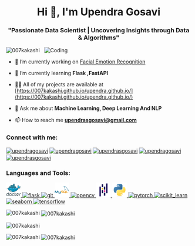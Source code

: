<h1 align="center">Hi 👋, I'm Upendra Gosavi</h1>
<h3 align="center">"Passionate Data Scientist | Uncovering Insights through Data & Algorithms"</h3>

<img align="right" alt="Coding" width="400" src="https://media.tenor.com/qJ5evVs-_uUAAAAC/coding.gif">

<p align="left"> <img src="https://komarev.com/ghpvc/?username=007kakashi&label=Profile%20views&color=0e75b6&style=flat" alt="007kakashi" /> </p>

- 🔭 I’m currently working on [Facial Emotion Recognition](https://github.com/007kakashi/Facial_Emotion_Recognition_End2End.git)

- 🌱 I’m currently learning **Flask ,FastAPI**

- 👨‍💻 All of my projects are available at [https://007kakashi.github.io/upendra.github.io/](https://007kakashi.github.io/upendra.github.io/)

- 💬 Ask me about **Machine Learning, Deep Learning And NLP**

- 📫 How to reach me **upendrasgosavi@gmail.com**

<h3 align="left">Connect with me:</h3>
<p align="left">
<a href="https://linkedin.com/in/upendragosavi" target="blank"><img align="center" src="https://raw.githubusercontent.com/rahuldkjain/github-profile-readme-generator/master/src/images/icons/Social/linked-in-alt.svg" alt="upendragosavi" height="30" width="40" /></a>
<a href="https://kaggle.com/upendragosavi" target="blank"><img align="center" src="https://raw.githubusercontent.com/rahuldkjain/github-profile-readme-generator/master/src/images/icons/Social/kaggle.svg" alt="upendragosavi" height="30" width="40" /></a>
<a href="https://www.hackerrank.com/upendrasgosavi" target="blank"><img align="center" src="https://raw.githubusercontent.com/rahuldkjain/github-profile-readme-generator/master/src/images/icons/Social/hackerrank.svg" alt="upendrasgosavi" height="30" width="40" /></a>
<a href="https://www.leetcode.com/upendragosavi" target="blank"><img align="center" src="https://raw.githubusercontent.com/rahuldkjain/github-profile-readme-generator/master/src/images/icons/Social/leet-code.svg" alt="upendragosavi" height="30" width="40" /></a>
<a href="https://www.hackerearth.com/upendrasgosavi" target="blank"><img align="center" src="https://raw.githubusercontent.com/rahuldkjain/github-profile-readme-generator/master/src/images/icons/Social/hackerearth.svg" alt="upendrasgosavi" height="30" width="40" /></a>
</p>

<h3 align="left">Languages and Tools:</h3>
<p align="left"> <a href="https://www.docker.com/" target="_blank" rel="noreferrer"> <img src="https://raw.githubusercontent.com/devicons/devicon/master/icons/docker/docker-original-wordmark.svg" alt="docker" width="40" height="40"/> </a> <a href="https://flask.palletsprojects.com/" target="_blank" rel="noreferrer"> <img src="https://www.vectorlogo.zone/logos/pocoo_flask/pocoo_flask-icon.svg" alt="flask" width="40" height="40"/> </a> <a href="https://git-scm.com/" target="_blank" rel="noreferrer"> <img src="https://www.vectorlogo.zone/logos/git-scm/git-scm-icon.svg" alt="git" width="40" height="40"/> </a> <a href="https://www.mysql.com/" target="_blank" rel="noreferrer"> <img src="https://raw.githubusercontent.com/devicons/devicon/master/icons/mysql/mysql-original-wordmark.svg" alt="mysql" width="40" height="40"/> </a> <a href="https://opencv.org/" target="_blank" rel="noreferrer"> <img src="https://www.vectorlogo.zone/logos/opencv/opencv-icon.svg" alt="opencv" width="40" height="40"/> </a> <a href="https://pandas.pydata.org/" target="_blank" rel="noreferrer"> <img src="https://raw.githubusercontent.com/devicons/devicon/2ae2a900d2f041da66e950e4d48052658d850630/icons/pandas/pandas-original.svg" alt="pandas" width="40" height="40"/> </a> <a href="https://www.python.org" target="_blank" rel="noreferrer"> <img src="https://raw.githubusercontent.com/devicons/devicon/master/icons/python/python-original.svg" alt="python" width="40" height="40"/> </a> <a href="https://pytorch.org/" target="_blank" rel="noreferrer"> <img src="https://www.vectorlogo.zone/logos/pytorch/pytorch-icon.svg" alt="pytorch" width="40" height="40"/> </a> <a href="https://scikit-learn.org/" target="_blank" rel="noreferrer"> <img src="https://upload.wikimedia.org/wikipedia/commons/0/05/Scikit_learn_logo_small.svg" alt="scikit_learn" width="40" height="40"/> </a> <a href="https://seaborn.pydata.org/" target="_blank" rel="noreferrer"> <img src="https://seaborn.pydata.org/_images/logo-mark-lightbg.svg" alt="seaborn" width="40" height="40"/> </a> <a href="https://www.tensorflow.org" target="_blank" rel="noreferrer"> <img src="https://www.vectorlogo.zone/logos/tensorflow/tensorflow-icon.svg" alt="tensorflow" width="40" height="40"/> </a> </p>

<p><img align="left" src="https://github-readme-stats.vercel.app/api/top-langs?username=007kakashi&show_icons=true&locale=en&layout=compact" alt="007kakashi" /></p>

<p>&nbsp;<img align="center" src="https://github-readme-stats.vercel.app/api?username=007kakashi&show_icons=true&locale=en" alt="007kakashi" /></p>

<p><img align="center" src="https://github-readme-streak-stats.herokuapp.com/?user=007kakashi&" alt="007kakashi" /></p>

<p><img align="left" src="https://github-readme-stats.vercel.app/api/top-langs?username=007kakashi&show_icons=true&locale=en&layout=compact" alt="007kakashi" /></p>

<p>&nbsp;<img align="center" src="https://github-readme-stats.vercel.app/api?username=007kakashi&show_icons=true&locale=en" alt="007kakashi" /></p>
